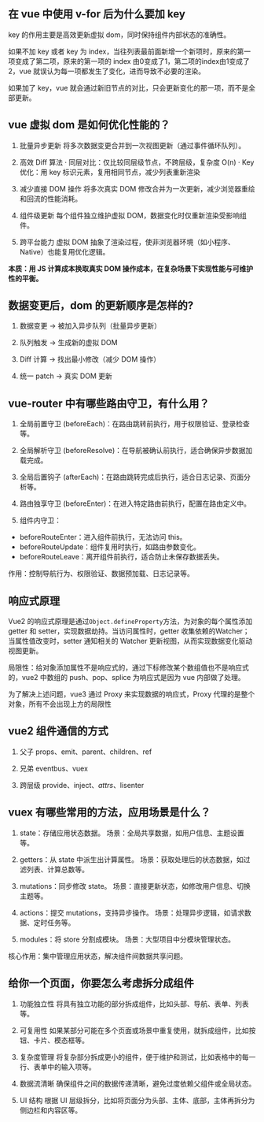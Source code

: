 ## 在 vue 中使用 v-for 后为什么要加 key
key 的作用主要是高效更新虚拟 dom，同时保持组件内部状态的准确性。

如果不加 key 或者 key 为 index，当往列表最前面新增一个新项时，原来的第一项变成了第二项，原来的第一项的 index 由0变成了1，第二项的index由1变成了2，vue 就误认为每一项都发生了变化，进而导致不必要的渲染。

如果加了 key，vue 就会通过新旧节点的对比，只会更新变化的那一项，而不是全部更新。


## vue 虚拟 dom 是如何优化性能的？
1. 批量异步更新
将多次数据变更合并到一次视图更新（通过事件循环队列）。

2. 高效 Diff 算法
· 同层对比：仅比较同层级节点，不跨层级，复杂度 O(n)
· Key 优化：用 key 标识元素，复用相同节点，减少列表重新渲染

3. 减少直接 DOM 操作
将多次真实 DOM 修改合并为一次更新，减少浏览器重绘和回流的性能消耗。

4. 组件级更新
每个组件独立维护虚拟 DOM，数据变化时仅重新渲染受影响组件。

5. 跨平台能力
虚拟 DOM 抽象了渲染过程，使非浏览器环境（如小程序、Native）也能复用优化逻辑。

**本质：用 JS 计算成本换取真实 DOM 操作成本，在复杂场景下实现性能与可维护性的平衡。**


## 数据变更后，dom 的更新顺序是怎样的?
1. 数据变更 → 被加入异步队列（批量异步更新）

2. 队列触发 → 生成新的虚拟 DOM

3. Diff 计算 → 找出最小修改（减少 DOM 操作）

4. 统一 patch → 真实 DOM 更新


## vue-router 中有哪些路由守卫，有什么用？
1. 全局前置守卫 (beforeEach)：在路由跳转前执行，用于权限验证、登录检查等。

2. 全局解析守卫 (beforeResolve)：在导航被确认前执行，适合确保异步数据加载完成。

3. 全局后置钩子 (afterEach)：在路由跳转完成后执行，适合日志记录、页面分析等。

4. 路由独享守卫 (beforeEnter)：在进入特定路由前执行，配置在路由定义中。

5. 组件内守卫：
- beforeRouteEnter：进入组件前执行，无法访问 this。
- beforeRouteUpdate：组件复用时执行，如路由参数变化。
- beforeRouteLeave：离开组件前执行，适合防止未保存数据丢失。

作用：控制导航行为、权限验证、数据预加载、日志记录等。


## 响应式原理
Vue2 的响应式原理是通过`Object.defineProperty`方法，为对象的每个属性添加 getter 和 setter，实现数据劫持。当访问属性时，getter 收集依赖的Watcher；当属性值改变时，setter 通知相关的 Watcher 更新视图，从而实现数据变化驱动视图更新。

局限性：给对象添加属性不是响应式的，通过下标修改某个数组值也不是响应式的，vue2 中数组的 push、pop、splice 为响应式是因为 vue 内部做了处理。

为了解决上述问题，vue3 通过 Proxy 来实现数据的响应式，Proxy 代理的是整个对象，所有不会出现上方的局限性


## vue2 组件通信的方式
1. 父子
props、emit、parent、children、ref

2. 兄弟
eventbus、vuex

3. 跨层级
provide、inject、$attrs、$lisenter


## vuex 有哪些常用的方法，应用场景是什么？
1. state：存储应用状态数据。
场景：全局共享数据，如用户信息、主题设置等。

2. getters：从 state 中派生出计算属性。
场景：获取处理后的状态数据，如过滤列表、计算总数等。

3. mutations：同步修改 state。
场景：直接更新状态，如修改用户信息、切换主题等。

4. actions：提交 mutations，支持异步操作。
场景：处理异步逻辑，如请求数据、定时任务等。

5. modules：将 store 分割成模块。
场景：大型项目中分模块管理状态。

核心作用：集中管理应用状态，解决组件间数据共享问题。


## 给你一个页面，你要怎么考虑拆分成组件
1. 功能独立性
将具有独立功能的部分拆成组件，比如头部、导航、表单、列表等。

2. 可复用性
如果某部分可能在多个页面或场景中重复使用，就拆成组件，比如按钮、卡片、模态框等。

3. 复杂度管理
将复杂部分拆成更小的组件，便于维护和测试，比如表格中的每一行、表单中的输入项等。

4. 数据流清晰
确保组件之间的数据传递清晰，避免过度依赖父组件或全局状态。

5. UI 结构
根据 UI 层级拆分，比如将页面分为头部、主体、底部，主体再拆分为侧边栏和内容区等。
